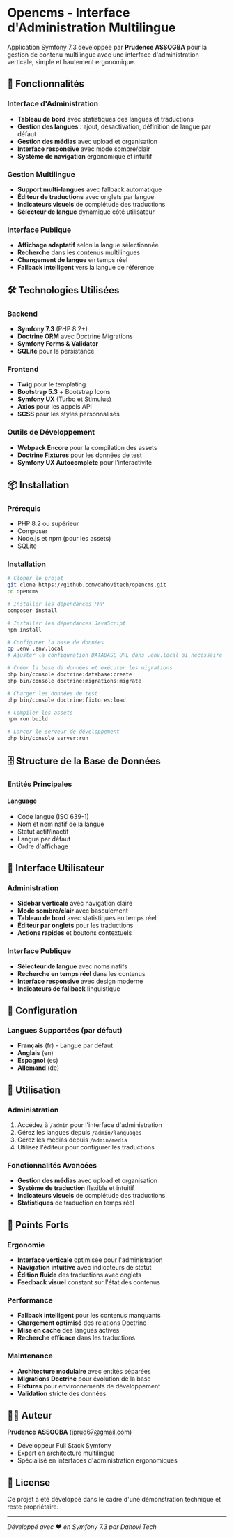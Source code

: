 # Opencms - Interface d'Administration Multilingue

Application Symfony 7.3 développée par **Prudence ASSOGBA** pour la gestion de contenu multilingue avec une interface d'administration verticale, simple et hautement ergonomique.

## 🌟 Fonctionnalités

### Interface d'Administration
- **Tableau de bord** avec statistiques des langues et traductions
- **Gestion des langues** : ajout, désactivation, définition de langue par défaut
- **Gestion des médias** avec upload et organisation
- **Interface responsive** avec mode sombre/clair
- **Système de navigation** ergonomique et intuitif

### Gestion Multilingue
- **Support multi-langues** avec fallback automatique
- **Éditeur de traductions** avec onglets par langue
- **Indicateurs visuels** de complétude des traductions
- **Sélecteur de langue** dynamique côté utilisateur

### Interface Publique
- **Affichage adaptatif** selon la langue sélectionnée
- **Recherche** dans les contenus multilingues
- **Changement de langue** en temps réel
- **Fallback intelligent** vers la langue de référence

## 🛠 Technologies Utilisées

### Backend
- **Symfony 7.3** (PHP 8.2+)
- **Doctrine ORM** avec Doctrine Migrations
- **Symfony Forms & Validator**
- **SQLite** pour la persistance

### Frontend
- **Twig** pour le templating
- **Bootstrap 5.3** + Bootstrap Icons
- **Symfony UX** (Turbo et Stimulus)
- **Axios** pour les appels API
- **SCSS** pour les styles personnalisés

### Outils de Développement
- **Webpack Encore** pour la compilation des assets
- **Doctrine Fixtures** pour les données de test
- **Symfony UX Autocomplete** pour l'interactivité

## 📦 Installation

### Prérequis
- PHP 8.2 ou supérieur
- Composer
- Node.js et npm (pour les assets)
- SQLite

### Installation
```bash
# Cloner le projet
git clone https://github.com/dahovitech/opencms.git
cd opencms

# Installer les dépendances PHP
composer install

# Installer les dépendances JavaScript
npm install

# Configurer la base de données
cp .env .env.local
# Ajuster la configuration DATABASE_URL dans .env.local si nécessaire

# Créer la base de données et exécuter les migrations
php bin/console doctrine:database:create
php bin/console doctrine:migrations:migrate

# Charger les données de test
php bin/console doctrine:fixtures:load

# Compiler les assets
npm run build

# Lancer le serveur de développement
php bin/console server:run
```

## 🗄 Structure de la Base de Données

### Entités Principales

#### Language
- Code langue (ISO 639-1)
- Nom et nom natif de la langue
- Statut actif/inactif
- Langue par défaut
- Ordre d'affichage

## 🎨 Interface Utilisateur

### Administration
- **Sidebar verticale** avec navigation claire
- **Mode sombre/clair** avec basculement
- **Tableau de bord** avec statistiques en temps réel
- **Éditeur par onglets** pour les traductions
- **Actions rapides** et boutons contextuels

### Interface Publique
- **Sélecteur de langue** avec noms natifs
- **Recherche en temps réel** dans les contenus  
- **Interface responsive** avec design moderne
- **Indicateurs de fallback** linguistique

## 🔧 Configuration

### Langues Supportées (par défaut)
- **Français** (fr) - Langue par défaut
- **Anglais** (en)
- **Espagnol** (es)
- **Allemand** (de)

## 🚀 Utilisation

### Administration
1. Accédez à `/admin` pour l'interface d'administration
2. Gérez les langues depuis `/admin/languages`
3. Gérez les médias depuis `/admin/media`
4. Utilisez l'éditeur pour configurer les traductions

### Fonctionnalités Avancées
- **Gestion des médias** avec upload et organisation
- **Système de traduction** flexible et intuitif
- **Indicateurs visuels** de complétude des traductions
- **Statistiques** de traduction en temps réel

## 🎯 Points Forts

### Ergonomie
- **Interface verticale** optimisée pour l'administration
- **Navigation intuitive** avec indicateurs de statut
- **Édition fluide** des traductions avec onglets
- **Feedback visuel** constant sur l'état des contenus

### Performance
- **Fallback intelligent** pour les contenus manquants
- **Chargement optimisé** des relations Doctrine
- **Mise en cache** des langues actives
- **Recherche efficace** dans les traductions

### Maintenance
- **Architecture modulaire** avec entités séparées
- **Migrations Doctrine** pour évolution de la base
- **Fixtures** pour environnements de développement
- **Validation** stricte des données

## 👨‍💻 Auteur

**Prudence ASSOGBA** (jprud67@gmail.com)
- Développeur Full Stack Symfony
- Expert en architecture multilingue
- Spécialisé en interfaces d'administration ergonomiques

## 📄 License

Ce projet a été développé dans le cadre d'une démonstration technique et reste propriétaire.

---

*Développé avec ❤️ en Symfony 7.3 par Dahovi Tech*
